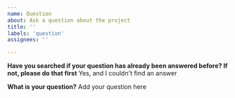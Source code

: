 ```yaml
---
name: Question
about: Ask a question about the project
title: ''
labels: 'question'
assignees: ''

---
```


**Have you searched if your question has already been answered before? If not, please do that first**
Yes, and I couldn't find an answer

**What is your question?**
Add your question here

